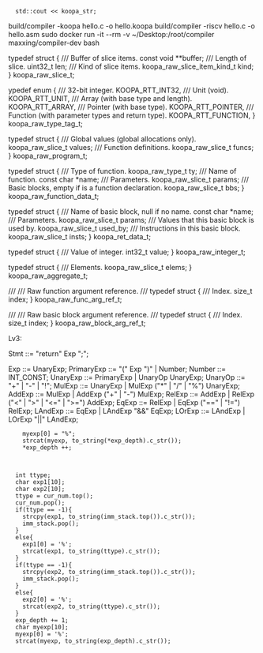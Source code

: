 
      std::cout << koopa_str;
build/compiler -koopa hello.c -o hello.koopa
build/compiler -riscv hello.c -o hello.asm
sudo docker run -it --rm -v ~/Desktop:/root/compiler maxxing/compiler-dev bash


typedef struct {
  /// Buffer of slice items.
  const void **buffer;
  /// Length of slice.
  uint32_t len;
  /// Kind of slice items.
  koopa_raw_slice_item_kind_t kind;
} koopa_raw_slice_t;

ypedef enum {
  /// 32-bit integer.
  KOOPA_RTT_INT32,
  /// Unit (void).
  KOOPA_RTT_UNIT,
  /// Array (with base type and length).
  KOOPA_RTT_ARRAY,
  /// Pointer (with base type).
  KOOPA_RTT_POINTER,
  /// Function (with parameter types and return type).
  KOOPA_RTT_FUNCTION,
} koopa_raw_type_tag_t;


typedef struct {
  /// Global values (global allocations only).
  koopa_raw_slice_t values;
  /// Function definitions.
  koopa_raw_slice_t funcs;
} koopa_raw_program_t;

typedef struct {
  /// Type of function.
  koopa_raw_type_t ty;
  /// Name of function.
  const char *name;
  /// Parameters.
  koopa_raw_slice_t params;
  /// Basic blocks, empty if is a function declaration.
  koopa_raw_slice_t bbs;
} koopa_raw_function_data_t;


typedef struct {
  /// Name of basic block, null if no name.
  const char *name;
  /// Parameters.
  koopa_raw_slice_t params;
  /// Values that this basic block is used by.
  koopa_raw_slice_t used_by;
  /// Instructions in this basic block.
  koopa_raw_slice_t insts;
} koopa_ret_data_t;

typedef struct {
  /// Value of integer.
  int32_t value;
} koopa_raw_integer_t;

typedef struct {
  /// Elements.
  koopa_raw_slice_t elems;
} koopa_raw_aggregate_t;

///
/// Raw function argument reference.
///
typedef struct {
  /// Index.
  size_t index;
} koopa_raw_func_arg_ref_t;

///
/// Raw basic block argument reference.
///
typedef struct {
  /// Index.
  size_t index;
} koopa_raw_block_arg_ref_t;


Lv3:

Stmt        ::= "return" Exp ";";

Exp         ::= UnaryExp;
PrimaryExp  ::= "(" Exp ")" | Number;
Number      ::= INT_CONST;
UnaryExp    ::= PrimaryExp | UnaryOp UnaryExp;
UnaryOp     ::= "+" | "-" | "!";
MulExp      ::= UnaryExp | MulExp ("*" | "/" | "%") UnaryExp;
AddExp      ::= MulExp | AddExp ("+" | "-") MulExp;
RelExp      ::= AddExp | RelExp ("<" | ">" | "<=" | ">=") AddExp;
EqExp       ::= RelExp | EqExp ("==" | "!=") RelExp;
LAndExp     ::= EqExp | LAndExp "&&" EqExp;
LOrExp      ::= LAndExp | LOrExp "||" LAndExp;


        myexp[0] = "%";
        strcat(myexp, to_string(*exp_depth).c_str());
        *exp_depth ++;



      int ttype;
      char exp1[10];
      char exp2[10];
      ttype = cur_num.top();
      cur_num.pop();
      if(ttype == -1){
        strcpy(exp1, to_string(imm_stack.top()).c_str());
        imm_stack.pop();
      }
      else{
        exp1[0] = '%';
        strcat(exp1, to_string(ttype).c_str());
      }
      if(ttype == -1){
        strcpy(exp2, to_string(imm_stack.top()).c_str());
        imm_stack.pop();
      }
      else{
        exp2[0] = '%';
        strcat(exp2, to_string(ttype).c_str());
      }
      exp_depth += 1;
      char myexp[10];
      myexp[0] = '%';
      strcat(myexp, to_string(exp_depth).c_str());
      